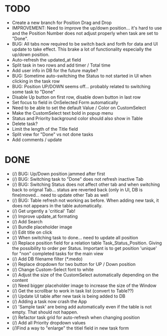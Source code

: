 # TODO

- Create a new branch for Position Drag and Drop
- IMPROVEMENT: Need to improve the up/down position... it's hard to use and the Position Number does not adjust properly when task are set to "Done".
- BUG: All tabs now required to be switch back and forth for data and UI update to take effect. This brake a lot of functionality especially the up/down position.
- Auto-refresh the updated_at field
- Split task in two rows and add timer / Total time
- Add user info in DB for the future maybe?
- BUG: Sometime auto-switching the Status to not started in UI when clicking in the task row
- BUG: Position UP/DOWN seems off... probably related to switching some task to "Done"
- Disable Up button on first row, disable down button in last row
- Set focus to field in OnSelected Form automatically
- Need to be able to set the default Value / Color on CustomSelect
- Make the CustomSelect text bold in popup menu
- Status and Priority background color should also show in Table
- Delete task?
- Limit the length of the Title field
- Split view for "Done" vs not done tasks
- Add comments / update


# DONE

- (/) BUG: Up/Down position jammed after first 
- (/) BUG: Switching task to "Done" does not refresh inactive Tab
- (/) BUG: Switching Status does not affect other tab and when switching back to orignal Tab... status are reverted back (only in UI, DB is fine)moved... need to update other Tab as well
- (/) BUG: Table refresh not working as before. When adding new task, it does not appears in the table automatically.
- (/) Get urgently a 'critical' Tab!
- (/) Improve update_at formating
- (/) Add Search
- (/) Bundle placeholder image
- (/) Edit title on click
- (/) When switching task to done... need to update all position
- (/) Replace position field for a relation table Task_Status_Position. Giving the possibility to order per Status. Important is to get position 'unique' for "non" completed tasks for the main view
- (/) Add DB filename filter (*.medo)
- (/) Replace dropdown for two button for UP / Down position
- (/) Change Custom-Select font to white
- (/) Adjust the size of the CustomSelect automatically depending on the content
- (/) Need bigger placeholder image to increase the size of the Window
- (/) Get the scrollbar to work in task list (convert to Table??)
- (/) Update UI table after new task is being added to DB
- (/) Adding a task now crash the App
- (/) 'Sample task' are being add automatically even if the table is not empty. That should not happen.
- (/) Refactor task grid for auto-refresh when changing position
- (/) Add all Priority dropdown values
- (/)Find a way to "enlarge" the titiel field in new task form

